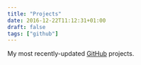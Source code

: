 ```yaml
---
title: "Projects"
date: 2016-12-22T11:12:31+01:00
draft: false
tags: ["github"]
---
```


My most recently-updated <a href="https://github.com/deanishe/" target="_blank">GitHub</a> projects.
